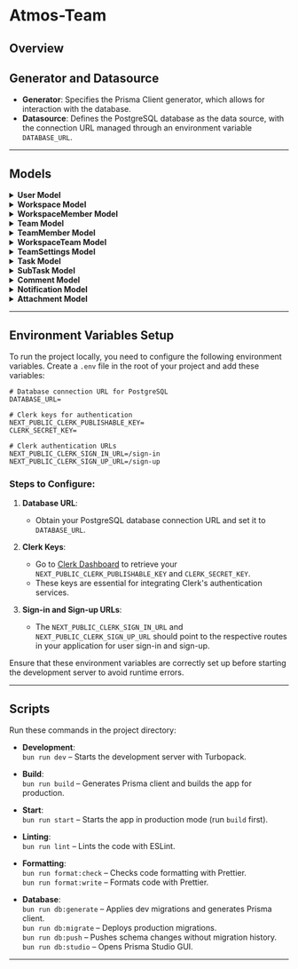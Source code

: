 # Atmos-Team

## Overview

## Generator and Datasource

- **Generator**: Specifies the Prisma Client generator, which allows for interaction with the database.
- **Datasource**: Defines the PostgreSQL database as the data source, with the connection URL managed through an environment variable `DATABASE_URL`.

---

## Models

<details>
  <summary><strong>User Model</strong></summary>
  
  Represents the users of the system. Attributes include:
  
  - **id**
  - **name**
  - **email**
  - **role**
  
  **Relationships**:
  - `tasks`
  - `teams`
  - `comments`
  - `notifications`
  - `workspaces`

</details>

<details>
  <summary><strong>Workspace Model</strong></summary>
  
  Represents collaborative workspaces. Attributes include:
  
  - **id**
  - **name**
  
  **Relationships**:
  - `members`
  - `teams`

</details>

<details>
  <summary><strong>WorkspaceMember Model</strong></summary>
  
  Join table for the many-to-many relationship between `User` and `Workspace`. Attributes include:
  
  - **userId**
  - **workspaceId**
  - **role**

</details>

<details>
  <summary><strong>Team Model</strong></summary>
  
  Represents teams within a workspace. Attributes include:
  
  - **id**
  - **name**
  - **description**
  
  **Relationships**:
  - `members`
  - `tasks`
  - `settings`

</details>

<details>
  <summary><strong>TeamMember Model</strong></summary>
  
  Join table for the many-to-many relationship between `User` and `Team`. Additional attributes include:
  
  - **role**
  - **joinedAt**

</details>

<details>
  <summary><strong>WorkspaceTeam Model</strong></summary>
  
  Join table for the many-to-many relationship between `Workspace` and `Team`.

</details>

<details>
  <summary><strong>TeamSettings Model</strong></summary>
  
  Contains settings for teams. Attributes include:
  
  - **defaultAssignee**
  - **visibility**
  - **autoAssignment**

</details>

<details>
  <summary><strong>Task Model</strong></summary>
  
  Represents individual tasks assigned to users or teams. Attributes include:
  
  - **title**
  - **description**
  - **priority**
  - **status**
  
  **Relationships**:
  - `subtasks`
  - `comments`
  - `attachments`

</details>

<details>
  <summary><strong>SubTask Model</strong></summary>
  
  Represents subtasks under a main task. Attributes include:
  
  - **title**
  - **description**
  - **status**
  - **priority**

</details>

<details>
  <summary><strong>Comment Model</strong></summary>
  
  Represents comments on tasks or subtasks. Attributes include:
  
  - **text**
  - **author**
  - **replies**

</details>

<details>
  <summary><strong>Notification Model</strong></summary>
  
  Represents notifications sent to users. Attributes include:
  
  - **type**
  - **title**
  - **message**
  - **isRead**

</details>

<details>
  <summary><strong>Attachment Model</strong></summary>
  
  Represents file attachments to tasks or comments. Attributes include:
  
  - **name**
  - **url**
  - **type**
  - **size**

</details>

---

## Environment Variables Setup

To run the project locally, you need to configure the following environment variables. Create a `.env` file in the root of your project and add these variables:

```env
# Database connection URL for PostgreSQL
DATABASE_URL=

# Clerk keys for authentication
NEXT_PUBLIC_CLERK_PUBLISHABLE_KEY=
CLERK_SECRET_KEY=

# Clerk authentication URLs
NEXT_PUBLIC_CLERK_SIGN_IN_URL=/sign-in
NEXT_PUBLIC_CLERK_SIGN_UP_URL=/sign-up
```

### Steps to Configure:

1. **Database URL**: 
   - Obtain your PostgreSQL database connection URL and set it to `DATABASE_URL`.
   
2. **Clerk Keys**:
   - Go to [Clerk Dashboard](https://dashboard.clerk.com/) to retrieve your `NEXT_PUBLIC_CLERK_PUBLISHABLE_KEY` and `CLERK_SECRET_KEY`.
   - These keys are essential for integrating Clerk's authentication services.

3. **Sign-in and Sign-up URLs**:
   - The `NEXT_PUBLIC_CLERK_SIGN_IN_URL` and `NEXT_PUBLIC_CLERK_SIGN_UP_URL` should point to the respective routes in your application for user sign-in and sign-up.

Ensure that these environment variables are correctly set up before starting the development server to avoid runtime errors.


---

## Scripts

Run these commands in the project directory:

- **Development**:  
  `bun run dev` – Starts the development server with Turbopack.

- **Build**:  
  `bun run build` – Generates Prisma client and builds the app for production.

- **Start**:  
  `bun run start` – Starts the app in production mode (run `build` first).

- **Linting**:  
  `bun run lint` – Lints the code with ESLint.

- **Formatting**:  
  `bun run format:check` – Checks code formatting with Prettier.  
  `bun run format:write` – Formats code with Prettier.

- **Database**:  
  `bun run db:generate` – Applies dev migrations and generates Prisma client.  
  `bun run db:migrate` – Deploys production migrations.  
  `bun run db:push` – Pushes schema changes without migration history.  
  `bun run db:studio` – Opens Prisma Studio GUI.

---
